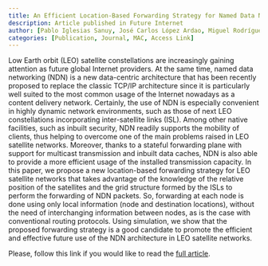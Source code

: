 ```yaml
---
title: An Efficient Location-Based Forwarding Strategy for Named Data Networking and LEO Satellite Communications
description: Article published in Future Internet
author: [Pablo Iglesias Sanuy, José Carlos López Ardao, Miguel Rodríguez Pérez, Sergio Herrería Alonso, Andrés Suárez González, Raúl F. Rodríguez Rubio]
categories: [Publication, Journal, MAC, Access Link]
---
```

Low Earth orbit (LEO) satellite constellations are increasingly gaining attention as future global Internet providers. At the same time, named data networking (NDN) is a new data-centric architecture that has been recently proposed to replace the classic TCP/IP architecture since it is particularly well suited to the most common usage of the Internet nowadays as a content delivery network. Certainly, the use of NDN is especially convenient in highly dynamic network environments, such as those of next LEO constellations incorporating inter-satellite links (ISL). Among other native facilities, such as inbuilt security, NDN readily supports the mobility of clients, thus helping to overcome one of the main problems raised in LEO satellite networks. Moreover, thanks to a stateful forwarding plane with support for multicast transmission and inbuilt data caches, NDN is also able to provide a more efficient usage of the installed transmission capacity. In this paper, we propose a new location-based forwarding strategy for LEO satellite networks that takes advantage of the knowledge of the relative position of the satellites and the grid structure formed by the ISLs to perform the forwarding of NDN packets. So, forwarding at each node is done using only local information (node and destination locations), without the need of interchanging information between nodes, as is the case with conventional routing protocols. Using simulation, we show that the proposed forwarding strategy is a good candidate to promote the efficient and effective future use of the NDN architecture in LEO satellite networks. 

Please, follow this link if you would like to read the [full article](https://doi.org/10.3390/fi14100285).
